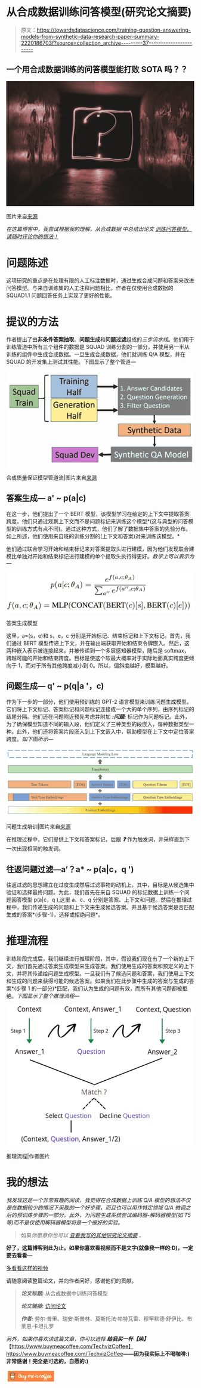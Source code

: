 # 从合成数据训练问答模型(研究论文摘要)

> 原文：<https://towardsdatascience.com/training-question-answering-models-from-synthetic-data-research-paper-summary-2220186703f?source=collection_archive---------37----------------------->

## 一个用合成数据训练的**问答模型**能打败 SOTA 吗？？

![](img/ae5e9d94cffdf159967b7a8f1545f6f2.png)

图片来自[来源](https://unsplash.com/photos/8xAA0f9yQnE)

*在这篇博客中，我尝试根据我的理解，从合成数据* *中总结出论文* [*训练问答模型。请随时评论你的想法！*](https://arxiv.org/pdf/2002.09599.pdf)

# 问题陈述

这项研究的重点是在处理有限的人工标注数据时，通过生成合成问题和答案来改进问答模型。与来自训练集的人工注释问题相比，作者在仅使用合成数据的 SQUAD1.1 问题回答任务上实现了更好的性能。

# 提议的方法

作者提出了由**非条件答案抽取**、**问题生成**和**问题过滤**组成的*三步流水线*。他们用于训练管道中所有三个组件的数据是 SQUAD 训练分割的一部分，并使用另一半从训练的组件中生成合成数据。一旦生成合成数据，他们就训练 Q/A 模型，并在 SQUAD 的开发集上测试其性能。下图显示了整个管道—

![](img/74b084f71cd786b83a104e75d97d21df.png)

合成质量保证模型管道流|图片来自[来源](https://arxiv.org/pdf/2002.09599.pdf)

## 答案生成— a' ~ p(a|c)

在这一步，他们提出了一个 BERT 模型，该模型学习在给定的上下文中提取答案跨度。他们只通过观察上下文而不是问题标记来训练这个模型*(这与典型的问答模型的训练方式有点不同)。通过这种方式，他们了解了数据集中答案的先验分布。如上所述，他们使用来自班的训练分割的(上下文和答案)对来训练该模型。*

他们通过联合学习开始和结束标记来对答案提取头进行建模，因为他们发现联合建模比单独对开始和结束标记进行建模的单个提取头执行得更好。*数学上可以表示为—*

![](img/f8d58adce94271ceb1a81c23ba6120ec.png)

答案生成模型

这里，a=(s，e)和 s，e，c 分别是开始标记、结束标记和上下文标记。首先，我们通过 BERT 模型传递上下文，并在输出端获取开始和结束令牌嵌入。然后，这两种嵌入表示被连接起来，并被传递到一个多层感知器模型，随后是 softmax，跨越可能的开始和结束跨度。目标是使这个软最大概率对于实际地面真实跨度更倾向于 1，而对于所有其他跨度减小到 0。所以，偏斜度越好，模型越好。

## 问题生成— q' ~ p(q|a '，c)

作为下一步的一部分，他们使用预训练的 GPT-2 语言模型来训练问题生成模型。它们将上下文标记、答案标记和问题标记连接成一个大的单个序列，由序列标记的结尾分隔。他们还在问题附近预先考虑并附加 ***:问题:*** 标记作为问题标记。此外，为了确保模型知道不同的输入段，他们定义了三种类型的段嵌入，每种数据类型一种。此外，他们还将答案片段嵌入到上下文嵌入中，帮助模型在上下文中定位答案跨度。*如下图所示—*

![](img/262320dd2ab967a7598b5b5861346f5d.png)

问题生成培训|图片来自[来源](https://arxiv.org/pdf/2002.09599.pdf)

在推理过程中，它们提供上下文和答案标记，后跟 ***:question:*** 作为触发词，并采样直到下一次出现相同的触发词。

## 往返问题过滤—a’？a* ~ p(a|c，q ')

往返过滤的思想建立在过度生成然后过滤事物的动机上，其中，目标是从候选集中验证和选择最终问题。为此，我们首先在来自 SQUAD 的标记数据上训练一个问题回答模型 p(a|c，q ),这里 a、c、q 分别是答案、上下文和问题。然后在推理过程中，我们传递生成的问题和上下文来生成候选答案。并且基于候选答案是否匹配生成的答案*(步骤-1)，选择或拒绝问题*。

# 推理流程

训练阶段完成后，我们继续进行推理阶段，其中，假设我们现在有了一个新的上下文，我们首先通过答案生成模型来生成答案。我们使用生成的答案和预定义的上下文，并将其传递给问题生成模型。一旦我们有了候选问题和答案，我们使用上下文和生成的问题来获得可能的候选答案。如果我们在此步骤中生成的答案与生成的答案*(步骤 1 的一部分)*匹配，我们认为生成的问题有效，而所有其他问题都被拒绝。*下图显示了整个推理流程—*

![](img/f2c470e68a6b1b229f0c7ede6fd331c6.png)

推理流程|作者图片

# 我的想法

*我发现这是一个非常有趣的阅读，我觉得在合成数据上训练 Q/A 模型的想法不仅是在数据较少的情况下采取的一个好步骤，而且也可以用作特定领域 Q/A 微调之后的预训练步骤的一部分。此外，为问题生成系统尝试编码器-解码器模型(如 T5 等)而不是仅使用解码器模型将是一个很好的实验。*

> 如果*你愿意你也可以* [*查看我写的其他研究论文摘要*](https://medium.com/analytics-vidhya/summarizing-nlp-research-papers-dbd12965aa0a) *。*

**好了，这篇博客到此为止。如果你喜欢看视频而不是文字(就像我一样的:D)，一定要去看看—**

[多看看这样的视频](https://www.youtube.com/channel/UCoz8NrwgL7U9535VNc0mRPA)

请随意阅读整篇论文，并向作者问好，感谢他们的贡献。

> ***论文标题:*** 从合成数据中训练问答模型
> 
> ***论文链接:*** [访问论文](https://arxiv.org/pdf/2002.09599.pdf)
> 
> ***作者:*** 劳尔·普里、瑞安·斯普林、莫斯托法·帕特瓦雷、穆罕默德·舒伊比、布莱恩·卡坦扎罗

*另外，如果你喜欢读这篇文章，你可以选择* ***给我买一杯【柴】***【https://www.buymeacoffee.com/TechvizCoffee】<https://www.buymeacoffee.com/TechvizCoffee>**——因为我实际上不喝咖啡:)非常感谢！完全是可选的，自愿的:)**

*[![](img/c8131c8f55990f5ddf0dadc91a525112.png)](https://www.buymeacoffee.com/TechvizCoffee)*
